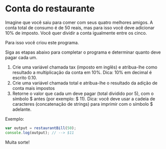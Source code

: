 # Conta do restaurante

Imagine que você saiu para comer com seus quatro melhores amigos. A conta total
de consumo é de 50 reais, mas para isso você deve adicionar 10% de imposto. Você
quer dividir a conta igualmente entre os cinco.

Para isso você criou este programa.

Siga as etapas abaixo para completar o programa e determinar
quanto deve pagar cada um.

1. Crie uma variável chamada tax (imposto em inglês) e atribua-lhe como resultado
   a multiplicação da conta em 10%. Dica: 10% em decimal é escrito 0.10.
2. Crie uma variável chamada total e atribua-lhe o resultado da adição de conta
   mais impostos
3. Retorne o valor que cada um deve pagar (total dividido por 5), com o símbolo
   $ antes (por exemplo: $ 11). Dica: você deve usar a cadeia de caracteres
   (concatenação de strings) para imprimir com o símbolo $ adelante.

Exemplo:

```js
var output = restaurantBill(50);
console.log(output); // --> $11
```

Muita sorte!
